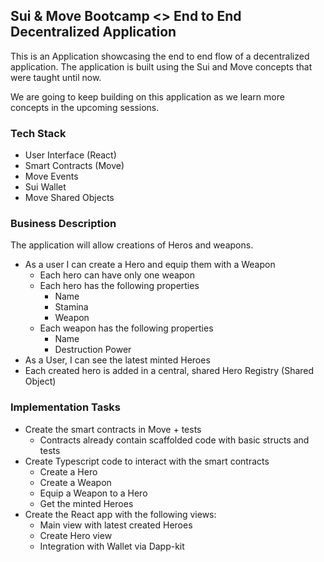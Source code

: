 ## Sui & Move Bootcamp <> End to End Decentralized Application

This is an Application showcasing the end to end flow of a decentralized application. The application is built using the Sui and Move concepts that were taught until now. 

We are going to keep building on this application as we learn more concepts in the upcoming sessions.

### Tech Stack

- User Interface (React)
- Smart Contracts (Move)
- Move Events
- Sui Wallet
- Move Shared Objects

### Business Description

The application will allow creations of Heros and weapons. 

- As a user I can create a Hero and equip them with a Weapon
    - Each hero can have only one weapon
    - Each hero has the following properties
      - Name
      - Stamina
      - Weapon
    - Each weapon has the following properties
      - Name
      - Destruction Power
- As a User, I can see the latest minted Heroes
- Each created hero is added in a central, shared Hero Registry (Shared Object)


### Implementation Tasks

- Create the smart contracts in Move + tests
  - Contracts already contain scaffolded code with basic structs and tests
- Create Typescript code to interact with the smart contracts
  - Create a Hero
  - Create a Weapon
  - Equip a Weapon to a Hero
  - Get the minted Heroes
- Create the React app with the following views:
  - Main view with latest created Heroes
  - Create Hero view
  - Integration with Wallet via Dapp-kit


